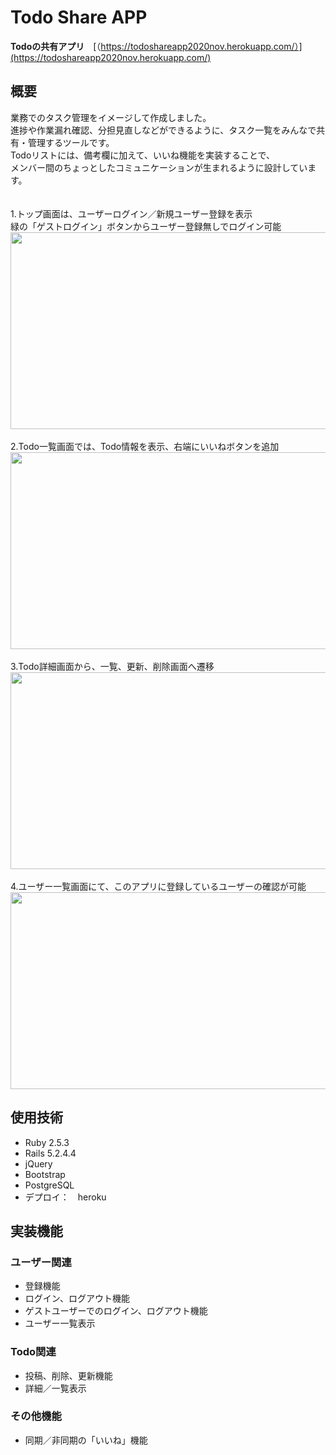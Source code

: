 # Todo Share APP
**Todoの共有アプリ**　[（https://todoshareapp2020nov.herokuapp.com/）](https://todoshareapp2020nov.herokuapp.com/)

## 概要
業務でのタスク管理をイメージして作成しました。<br>
進捗や作業漏れ確認、分担見直しなどができるように、タスク一覧をみんなで共有・管理するツールです。<br>
Todoリストには、備考欄に加えて、いいね機能を実装することで、<br>
メンバー間のちょっとしたコミュニケーションが生まれるように設計しています。<br>
<br>
<br>
1.トップ画面は、ユーザーログイン／新規ユーザー登録を表示<br>
緑の「ゲストログイン」ボタンからユーザー登録無しでログイン可能<br>
<img src="https://user-images.githubusercontent.com/69382548/100492968-a4c15380-3175-11eb-906b-76c51439f429.JPG" width = "683px" height = "315px"><br>
<br>
2.Todo一覧画面では、Todo情報を表示、右端にいいねボタンを追加<br>
<img src="https://user-images.githubusercontent.com/69382548/100492969-a559ea00-3175-11eb-8264-d7d9eeaa4891.JPG" width = "683px" height = "315px"><br>
<br>
3.Todo詳細画面から、一覧、更新、削除画面へ遷移<br>
<img src="https://user-images.githubusercontent.com/69382548/100492970-a5f28080-3175-11eb-845f-4e5e51bf740a.JPG" width = "683px" height = "315px"><br>
<br>
4.ユーザー一覧画面にて、このアプリに登録しているユーザーの確認が可能<br>
<img src="https://user-images.githubusercontent.com/69382548/100492971-a68b1700-3175-11eb-9733-8f8e509ac22f.JPG" width = "683px" height = "315px">


## 使用技術
- Ruby 2.5.3
- Rails 5.2.4.4
- jQuery
- Bootstrap
- PostgreSQL
- デプロイ：　heroku

## 実装機能
### ユーザー関連
- 登録機能
- ログイン、ログアウト機能
- ゲストユーザーでのログイン、ログアウト機能
- ユーザー一覧表示

### Todo関連
- 投稿、削除、更新機能
- 詳細／一覧表示

### その他機能
- 同期／非同期の「いいね」機能
